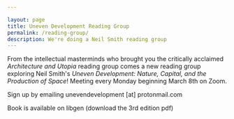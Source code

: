 ```yaml
---

layout: page
title: Uneven Development Reading Group
permalink: /reading-group/
description: We're doing a Neil Smith reading group
---
```


From the intellectual masterminds who brought you the critically acclaimed _Architecture and Utopia_ reading group comes a new reading group exploring Neil Smith's _Uneven Development: Nature, Capital, and the Production of Space_! Meeting every Monday beginning March 8th on Zoom.

Sign up by emailing unevendevelopment [at] protonmail.com

Book is available on libgen (download the 3rd edition pdf)
